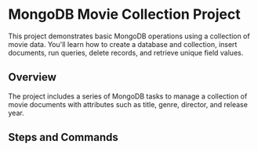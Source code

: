 # MongoDB Movie Collection Project

This project demonstrates basic MongoDB operations using a collection of movie data. You'll learn how to create a database and collection, insert documents, run queries, delete records, and retrieve unique field values.

## Overview

The project includes a series of MongoDB tasks to manage a collection of movie documents with attributes such as title, genre, director, and release year.

## Steps and Commands